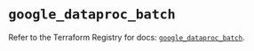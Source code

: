 # `google_dataproc_batch`

Refer to the Terraform Registry for docs: [`google_dataproc_batch`](https://registry.terraform.io/providers/hashicorp/google/6.46.0/docs/resources/dataproc_batch).
